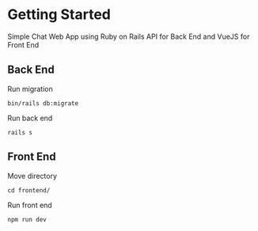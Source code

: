 # Getting Started

Simple Chat Web App using Ruby on Rails API for Back End and VueJS for Front End

## Back End
Run migration

`bin/rails db:migrate`

Run back end 

`rails s`

## Front End
Move directory

`cd frontend/`

Run front end

`npm run dev`
